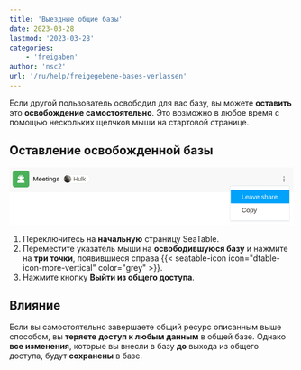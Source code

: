 ```yaml
---
title: 'Выездные общие базы'
date: 2023-03-28
lastmod: '2023-03-28'
categories:
    - 'freigaben'
author: 'nsc2'
url: '/ru/help/freigegebene-bases-verlassen'
---
```


Если другой пользователь освободил для вас базу, вы можете **оставить** это **освобождение самостоятельно**. Это возможно в любое время с помощью нескольких щелчков мыши на стартовой странице.

## Оставление освобожденной базы

![Оставление освобожденных баз](images/leave-shared-base.png)

1. Переключитесь на **начальную** страницу SeaTable.
2. Переместите указатель мыши на **освободившуюся базу** и нажмите на **три точки**, появившиеся справа {{< seatable-icon icon="dtable-icon-more-vertical" color="grey" >}}.
3. Нажмите кнопку **Выйти из общего доступа**.

## Влияние

Если вы самостоятельно завершаете общий ресурс описанным выше способом, вы **теряете** **доступ к любым данным** в общей базе. Однако **все изменения**, которые вы внесли в базу **до** выхода из общего доступа, будут **сохранены** в базе.
